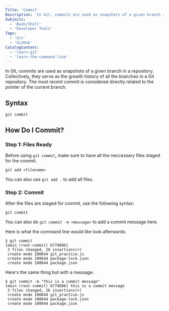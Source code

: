 ```yaml
---
Title: 'Commit'
Description: 'In Git, commits are used as snapshots of a given branch in a repository. Collectively, they serve as the growth history of all the branches in a Git repository. The most recent commit is considered directly related to the pointer of the current branch. shell git commit  Before using git commit, make sure to have all the neccessary files staged for the commit. shell git add'
Subjects:
  - 'Bash/Shell'
  - 'Developer Tools'
Tags:
  - 'Git'
  - 'GitHub'
CatalogContent:
  - 'learn-git'
  - 'learn-the-command-line'
---
```


In Git, commits are used as snapshots of a given branch in a repository. Collectively, they serve as the growth history of all the branches in a Git repository. The most recent commit is considered directly related to the pointer of the current branch.

## Syntax

```shell
git commit
```

## How Do I Commit?

### Step 1: Files Ready

Before using `git commit`, make sure to have all the neccessary files staged for the commit.

```shell
git add <filename>
```

You can also use `git add .` to add all files.

### Step 2: Commit

After the files are staged for commit, use the following syntax:

```shell
git commit
```

You can also do `git commit -m <message>` to add a commit message here.

Here is what the command line would like look afterwards:

```shell
$ git commit
[main (root-commit) b77d68b]
 3 files changed, 26 insertions(+)
 create mode 100644 git_practice.js
 create mode 100644 package-lock.json
 create mode 100644 package.json
```

Here's the same thing but with a message:

```shell
$ git commit -m "this is a commit message"
[main (root-commit) b77d68b] this is a commit message
 3 files changed, 26 insertions(+)
 create mode 100644 git_practice.js
 create mode 100644 package-lock.json
 create mode 100644 package.json
```
